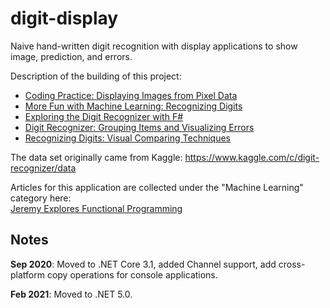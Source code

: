 # digit-display

Naive hand-written digit recognition with display applications to show image, prediction, and errors.  

Description of the building of this project:   
* [Coding Practice: Displaying Images from Pixel Data](https://jeremybytes.blogspot.com/2014/06/coding-practice-displaying-bitmaps-from.html)  
* [More Fun with Machine Learning: Recognizing Digits](https://jeremybytes.blogspot.com/2016/04/more-fun-with-machine-learning.html)  
* [Exploring the Digit Recognizer with F#](https://jeremybytes.blogspot.com/2016/06/exploring-digit-recognizer-with-f.html)  
* [Digit Recognizer: Grouping Items and Visualizing Errors](https://jeremybytes.blogspot.com/2016/06/digit-recognizer-grouping-items-and.html)  
* [Recognizing Digits: Visual Comparing Techniques](https://jeremybytes.blogspot.com/2016/07/recognizing-digits-visually-comparing.html)  

The data set originally came from Kaggle: https://www.kaggle.com/c/digit-recognizer/data

Articles for this application are collected under the "Machine Learning" category here:  
[Jeremy Explores Functional Programming](https://jeremybytes.blogspot.com/p/article-collection-1.html)

Notes
------
**Sep 2020**: Moved to .NET Core 3.1, added Channel support, add cross-platform copy operations for console applications.  

**Feb 2021**: Moved to .NET 5.0.